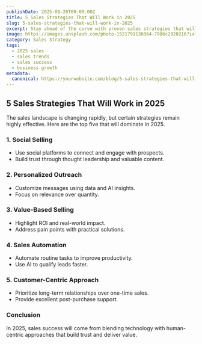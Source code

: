 ```yaml
---
publishDate: 2025-08-28T00:00:00Z
title: 5 Sales Strategies That Will Work in 2025
slug: 5-sales-strategies-that-will-work-in-2025
excerpt: Stay ahead of the curve with proven sales strategies that will drive success in 2025.
image: https://images.unsplash.com/photo-1521791136064-7986c2920216?ixlib=rb-1.2.1&q=80&w=1080
category: Sales Strategy
tags:
  - 2025 sales
  - sales trends
  - sales success
  - business growth
metadata:
  canonical: https://yourwebsite.com/blog/5-sales-strategies-that-will-work-in-2025
---
```


## 5 Sales Strategies That Will Work in 2025

The sales landscape is changing rapidly, but certain strategies remain highly effective. Here are the top five that will dominate in 2025.

### 1. **Social Selling**
   - Use social platforms to connect and engage with prospects.
   - Build trust through thought leadership and valuable content.

### 2. **Personalized Outreach**
   - Customize messages using data and AI insights.
   - Focus on relevance over quantity.

### 3. **Value-Based Selling**
   - Highlight ROI and real-world impact.
   - Address pain points with practical solutions.

### 4. **Sales Automation**
   - Automate routine tasks to improve productivity.
   - Use AI to qualify leads faster.

### 5. **Customer-Centric Approach**
   - Prioritize long-term relationships over one-time sales.
   - Provide excellent post-purchase support.

### Conclusion
In 2025, sales success will come from blending technology with human-centric approaches that build trust and deliver value.
